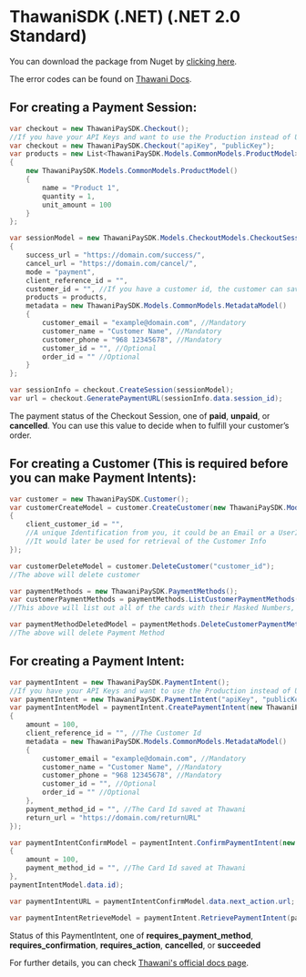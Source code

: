# ThawaniSDK (.NET) (.NET 2.0 Standard)

You can download the package from Nuget by [clicking here](https://www.nuget.org/packages/ThawaniPaySDK/).

The error codes can be found on [Thawani Docs](https://docs.thawani.om/docs/thawani-ecommerce-api/docs/Error-codes.md).

## For creating a Payment Session:

```c#
var checkout = new ThawaniPaySDK.Checkout();
//If you have your API Keys and want to use the Production instead of UAT
var checkout = new ThawaniPaySDK.Checkout("apiKey", "publicKey");
var products = new List<ThawaniPaySDK.Models.CommonModels.ProductModel>()
{
    new ThawaniPaySDK.Models.CommonModels.ProductModel()
    {
        name = "Product 1",
        quantity = 1,
        unit_amount = 100
    }
};

var sessionModel = new ThawaniPaySDK.Models.CheckoutModels.CheckoutSessionCreateRequestModel()
{
    success_url = "https://domain.com/success/",
    cancel_url = "https://domain.com/cancel/",
    mode = "payment",
    client_reference_id = "",
    customer_id = "", //If you have a customer id, the customer can save their cards. We will see how you can initiate a payment intent using a saved card
    products = products,
    metadata = new ThawaniPaySDK.Models.CommonModels.MetadataModel()
    {
        customer_email = "example@domain.com", //Mandatory
        customer_name = "Customer Name", //Mandatory
        customer_phone = "968 12345678", //Mandatory
        customer_id = "", //Optional
        order_id = "" //Optional
    }
};

var sessionInfo = checkout.CreateSession(sessionModel);
var url = checkout.GeneratePaymentURL(sessionInfo.data.session_id);
```

The payment status of the Checkout Session, one of **paid**, **unpaid**, or **cancelled**. You can use this value to decide when to fulfill your customer’s order.

## For creating a Customer (This is required before you can make Payment Intents):
```c#
var customer = new ThawaniPaySDK.Customer();
var customerCreateModel = customer.CreateCustomer(new ThawaniPaySDK.Models.CustomerModels.CustomerCreateRequestModel()
{
    client_customer_id = "",
    //A unique Identification from you, it could be an Email or a UserId.
    //It would later be used for retrieval of the Customer Info
});

var customerDeleteModel = customer.DeleteCustomer("customer_id");
//The above will delete customer

var paymentMethods = new ThawaniPaySDK.PaymentMethods();
var customerPaymentMethods = paymentMethods.ListCustomerPaymentMethods("customer_id");
//This above will list out all of the cards with their Masked Numbers, NickName, Brand and an Id (Payment Method Id)

var paymentMethodDeletedModel = paymentMethods.DeleteCustomerPaymentMethod("payment_method_id");
//The above will delete Payment Method
```

## For creating a Payment Intent:

```c#
var paymentIntent = new ThawaniPaySDK.PaymentIntent();
//If you have your API Keys and want to use the Production instead of UAT
var paymentIntent = new ThawaniPaySDK.PaymentIntent("apiKey", "publicKey");
var paymentIntentModel = paymentIntent.CreatePaymentIntent(new ThawaniPaySDK.Models.PaymentIntentModels.CreatePaymentIntentRequestModel()
{
    amount = 100,
    client_reference_id = "", //The Customer Id
    metadata = new ThawaniPaySDK.Models.CommonModels.MetadataModel()
    {
        customer_email = "example@domain.com", //Mandatory
        customer_name = "Customer Name", //Mandatory
        customer_phone = "968 12345678", //Mandatory
        customer_id = "", //Optional
        order_id = "" //Optional
    },
    payment_method_id = "", //The Card Id saved at Thawani
    return_url = "https://domain.com/returnURL"
});

var paymentIntentConfirmModel = paymentIntent.ConfirmPaymentIntent(new ThawaniPaySDK.Models.PaymentIntentModels.ConfirmPaymentIntentRequestModel()
{
    amount = 100,
    payment_method_id = "", //The Card Id saved at Thawani
},
paymentIntentModel.data.id);

var paymentIntentURL = paymentIntentConfirmModel.data.next_action.url;

var paymentIntentRetrieveModel = paymentIntent.RetrievePaymentIntent(paymentIntentModel.data.id);
```

Status of this PaymentIntent, one of **requires_payment_method**, **requires_confirmation**, **requires_action**, **cancelled**, or **succeeded**

For further details, you can check [Thawani's official docs page](https://docs.thawani.om/).
